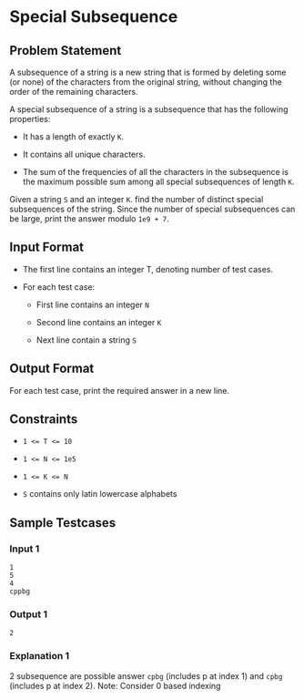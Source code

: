 # Special Subsequence

## Problem Statement

A subsequence of a string is a new string that is formed by deleting some (or none) of the characters from the original string, without changing the order of the remaining characters.

A special subsequence of a string is a subsequence that has the following properties:

- It has a length of exactly `K`.

- It contains all unique characters.

- The sum of the frequencies of all the characters in the subsequence is the maximum possible sum among all special subsequences of length `K`.

Given a string `S` and an integer `K`. find the number of distinct special subsequences of the string. Since the number of special subsequences can be large, print the answer modulo `1e9 + 7`.

## Input Format

- The first line contains an integer T, denoting number of test cases.

- For each test case:

  - First line contains an integer `N`

  - Second line contains an integer `K`

  - Next line contain a string `S`

## Output Format

For each test case, print the required answer in a new line.

## Constraints

- `1 <= T <= 10`

- `1 <= N <= 1e5`

- `1 <= K <= N`

- `S` contains only latin lowercase alphabets

## Sample Testcases

### Input 1

```
1
5
4
cppbg
```

### Output 1

```
2
```

### Explanation 1

2 subsequence are possible answer `cpbg` (includes p at index 1) and `cpbg` (includes p at index 2). Note: Consider 0 based indexing
